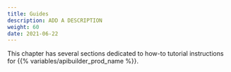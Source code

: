```yaml
---
title: Guides
description: ADD A DESCRIPTION
weight: 60
date: 2021-06-22
---
```


This chapter has several sections dedicated to how-to tutorial instructions for {{% variables/apibuilder_prod_name %}}.
